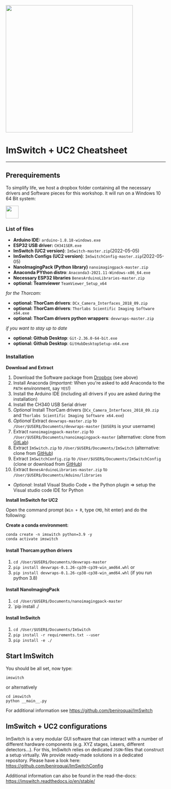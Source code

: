 <p align="left">
<a href="#logo" name="logo"><img src="https://raw.githubusercontent.com/bionanoimaging/UC2-GIT/master/IMAGES/UC2_logo_text.png" width="400"></a>
</p>


# ImSwitch + UC2 Cheatsheet
---


## Prerequirements

To simplify life, we host a dropbox folder containing all the necessary drivers and Software pieces for this workshop. It will run on a Windows 10 64 Bit system:

<p align="left">
<a href="https://www.dropbox.com/sh/pea63wifrq3edsl/AAChzXEGA55uUt2Kjxxfk_Dka?dl=0" name="logo"><img src="https://upload.wikimedia.org/wikipedia/commons/thumb/7/78/Dropbox_Icon.svg/86px-Dropbox_Icon.svg.png" width="40"></a>
</p>

### List of files

- **Arduino IDE:** `arduino-1.8.18-windows.exe`
- **ESP32 USB driver:** `CH341SER.exe`
- **ImSwitch (UC2 version)**: `ImSwitch-master.zip`(2022-05-05)
- **ImSwitch Configs (UC2 version)**: `ImSwitchConfig-master.zip`(2022-05-05)
- **NanoImagingPack (Python library)** `nanoimagingpack-master.zip`
- **Anaconda PYthon distro**: `Anaconda3-2021.11-Windows-x86_64.exe`
- **Necessary ESP32 libraries** `BenesArduinoLibraries-master.zip`
- **optional: Teamviewer** `TeamViewer_Setup_x64`

*for the Thorcam:*
- **optional: ThorCam drivers**: `DCx_Camera_Interfaces_2018_09.zip`
- **optional: ThorCam drivers**: `Thorlabs Scientific Imaging Software x64.exe`
- **optional: ThorCam drivers python wrappers**: `devwraps-master.zip`

*if you want to stay up to date*
- **optional: Github Desktop**: `Git-2.36.0-64-bit.exe`
- **optional: Github Desktop**: `GitHubDesktopSetup-x64.exe`


### Installation

**Download and Extract**

1. Download the Software package from [Dropbox](https://www.dropbox.com/sh/pea63wifrq3edsl/AAChzXEGA55uUt2Kjxxfk_Dka?dl=0) (see above)
2. Install Anaconda (*Important:* When you're asked to add Anaconda to the `PATH` environment, say `YES`!)
3. Install the Arduino IDE (including all drivers if you are asked during the installation)
4. Install the CH340 USB Serial driver
5. *Optional* Install ThorCam drivers (`DCx_Camera_Interfaces_2018_09.zip` and `Thorlabs Scientific Imaging Software x64.exe`)
6. *Optional* Extract `devwraps-master.zip` to `/User/$USER$/Documents/devwraps-master` (`$USER$` is your username)
7. Extract `nanoimagingpack-master.zip` to `/User/$USER$/Documents/nanoimagingpack-master` (alternative: clone from [GitLab](https://gitlab.com/bionanoimaging/nanoimagingpack))
8. Extract `ImSwitch.zip` to `/User/$USER$/Documents/ImSwitch` (alternative: clone from [GitHub](https://github.com/beniroquai/ImSwitch))
9. Extract `ImSwitchConfig.zip` to `/User/$USER$/Documents/ImSwitchConfig` (clone or download from [GitHub](https://github.com/beniroquai/ImSwitchConfig))
10. Extract `BenesArduinoLibraries-master.zip` to `/User/$USER$/Documents/Aduino/libraries`

- *Optional*: Install Visual Studio Code + the Python plugin => setup the Visual studio code IDE for Python

**Install ImSwitch for UC2**

Open the command prompt (`Win + R`, type `CMD`, hit enter) and do the following:

**Create a conda environment:**

```
conda create -n imswitch python=3.9 -y
conda activate imswitch
```

#### Install Thorcam python drivers
1. `cd /User/$USER$/Documents/devwraps-master`
2. `pip install devwraps-0.1.26-cp39-cp39-win_amd64.whl`
or
2. `pip install devwraps-0.1.26-cp38-cp38-win_amd64.whl` (if you run python 3.8)

#### Install NanoImagingPack
1. `cd /User/$USER$/Documents/nanoimagingpack-master`
2. `pip install ./

#### Install ImSwitch
1. `cd /User/$USER$/Documents/ImSwitch`
2. `pip install -r requirements.txt --user`
3. `pip install -e ./`

## Start ImSwitch

You should be all set, now type:

```
imswitch
```
or alternatively
```
cd imswitch
python __main__.py
```

For additional information see https://github.com/beniroquai/ImSwitch


## ImSwitch + UC2 configurations

ImSwitch is a very modular GUI software that can interact with a number of different hardware components (e.g. XYZ stages, Lasers, different detectors...). For this, ImSwitch relies on dedicated `JSON`-files that construct a setup virtually. We provide ready-made solutions in a dedicated repository. Please have a look here: https://github.com/beniroquai/ImSwitchConfig

Additional information can also be found in the read-the-docs: https://imswitch.readthedocs.io/en/stable/
